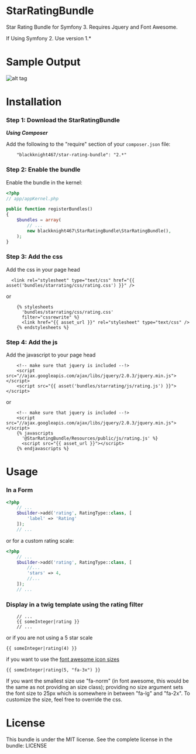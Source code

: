 StarRatingBundle
================

Star Rating Bundle for Symfony 3.  Requires Jquery and Font Awesome.

If Using Symfony 2.  Use version 1.*

Sample Output
=============

![alt tag](https://s3-us-west-2.amazonaws.com/derick-misc/StarRating.png)

Installation
============

### Step 1: Download the StarRatingBundle

***Using Composer***

Add the following to the "require" section of your `composer.json` file:

```
    "blackknight467/star-rating-bundle": "2.*"
```

### Step 2: Enable the bundle

Enable the bundle in the kernel:

```php
<?php
// app/appKernel.php

public function registerBundles()
{
    $bundles = array(
        // ...
        new blackknight467\StarRatingBundle\StarRatingBundle(),
    );
}
```

### Step 3: Add the css

Add the css in your page head

```
  <link rel="stylesheet" type="text/css" href="{{ asset('bundles/starrating/css/rating.css') }}" />
```
or
```
	{% stylesheets
      'bundles/starrating/css/rating.css'
      filter="cssrewrite" %}
      <link href="{{ asset_url }}" rel="stylesheet" type="text/css" />
    {% endstylesheets %}
```

### Step 4: Add the js

Add the javascript to your page head
```
    <!-- make sure that jquery is included --!>
    <script src="//ajax.googleapis.com/ajax/libs/jquery/2.0.3/jquery.min.js"></script>
    <script src="{{ asset('bundles/starrating/js/rating.js') }}"></script>
```
or
```
    <!-- make sure that jquery is included --!>
    <script src="//ajax.googleapis.com/ajax/libs/jquery/2.0.3/jquery.min.js"></script>
	{% javascripts
      '@StarRatingBundle/Resources/public/js/rating.js' %}
      <script src="{{ asset_url }}"></script>
    {% endjavascripts %}
```

Usage
=====

### In a Form

```php
<?php
    // ...
    $builder->add('rating', RatingType::class, [
    	'label' => 'Rating'
    ]);
    // ...
```
or for a custom rating scale:
```php
<?php
    // ...
    $builder->add('rating', RatingType::class, [
    	//...
    	'stars' => 4,
    	//...
    ]);
    // ...
```

### Display in a twig template using the rating filter
```
    // ...
    {{ someInteger|rating }}
    // ...
```

or if you are not using a 5 star scale
```
{{ someInteger|rating(4) }}
```

if you want to use the [font awesome icon sizes](http://fortawesome.github.io/Font-Awesome/examples/#larger)
```
{{ someInteger|rating(5, "fa-3x") }}
```
If you want the smallest size use "fa-norm" (in font awesome, this would be the same as not providing an size class); providing no size argument sets the font size to 25px which is somewhere in between "fa-lg" and "fa-2x".
To customize the size, feel free to override the css.

License
=======
This bundle is under the MIT license. See the complete license in the bundle:
    LICENSE
